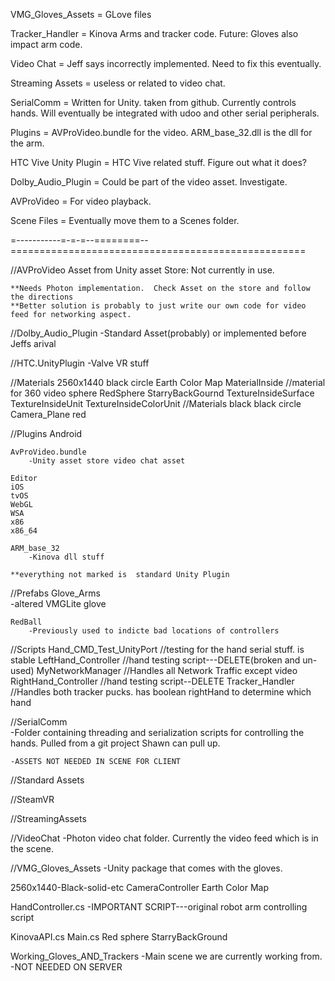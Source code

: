VMG_Gloves_Assets = GLove files

Tracker_Handler = Kinova Arms and tracker code. Future: Gloves also impact arm code.

Video Chat = Jeff says incorrectly implemented. Need to fix this eventually.

Streaming Assets = useless or related to video chat.

SerialComm = Written for Unity. taken from github. Currently controls hands. Will eventually be integrated with udoo and other serial peripherals.

Plugins = AVProVideo.bundle for the video. ARM_base_32.dll is the dll for the arm.

HTC Vive Unity Plugin = HTC Vive related stuff. Figure out what it does?

Dolby_Audio_Plugin = Could be part of the video asset. Investigate.

AVProVideo = For video playback. 

Scene Files = Eventually move them to a Scenes folder.


=-----------=-=-=--========--===================================================



//AVProVideo
	Asset from Unity asset Store: Not currently in use.

	**Needs Photon implementation.  Check Asset on the store and follow the directions
	**Better solution is probably to just write our own code for video feed for networking aspect.

//Dolby_Audio_Plugin
	-Standard Asset(probably) or implemented before Jeffs arival

//HTC.UnityPlugin
	-Valve VR stuff

//Materials
	2560x1440
	black circle
	Earth Color Map
	MaterialInside  //material for 360 video sphere
	RedSphere
	StarryBackGournd
	TextureInsideSurface
	TextureInsideUnit
	TextureInsideColorUnit
		//Materials
			black
			black circle
			Camera_Plane
			red
		
//Plugins
	Android

	AvProVideo.bundle
		-Unity asset store video chat asset
	
	Editor
	iOS
	tvOS
	WebGL
	WSA
	x86
	x86_64

	ARM_base_32
		-Kinova dll stuff

	**everything not marked is  standard Unity Plugin

//Prefabs
	Glove_Arms  
		-altered VMGLite glove
	
	RedBall  
		-Previously used to indicte bad locations of controllers

//Scripts
	Hand_CMD_Test_UnityPort  //testing for the hand serial stuff.  is stable
	LeftHand_Controller  //hand testing script---DELETE(broken and un-used)
	MyNetworkManager  //Handles all Network Traffic except video
	RightHand_Controller  //hand testing script--DELETE
	Tracker_Handler  //Handles both tracker pucks.  has boolean rightHand to determine which hand

//SerialComm  
	-Folder containing threading and serialization scripts for controlling the hands.  Pulled from a git project Shawn can pull up.

	-ASSETS NOT NEEDED IN SCENE FOR CLIENT

//Standard Assets

//SteamVR

//StreamingAssets

//VideoChat
	-Photon video chat folder.  Currently the video feed which is in the scene.

//VMG_Gloves_Assets
	-Unity package that comes with the gloves.

2560x1440-Black-solid-etc
CameraController
Earth Color Map

HandController.cs
	-IMPORTANT SCRIPT---original robot arm controlling script

KinovaAPI.cs
Main.cs
Red sphere
StarryBackGround

Working_Gloves_AND_Trackers
	-Main scene we are currently working from.
	-NOT NEEDED ON SERVER











